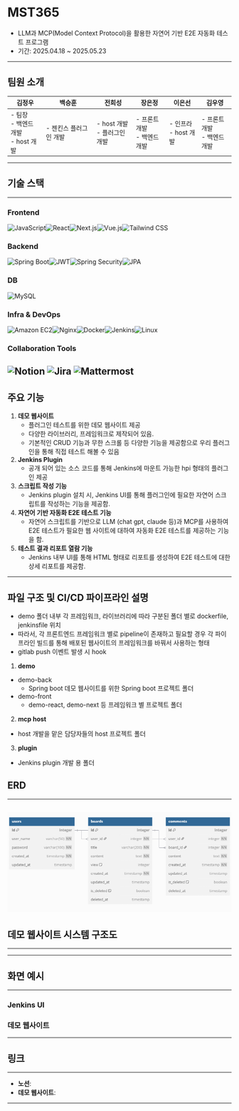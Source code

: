 # MST365

- LLM과 MCP(Model Context Protocol)을 활용한 자연어 기반 E2E 자동화 테스트 프로그램
- 기간: 2025.04.18 ~ 2025.05.23

---

## 팀원 소개

| **김정우**                               | **백승훈**                | **전희성**                     | **장은정**                       | **이은선**                       | **김우영**                     |
| ---------------------------------------- | ------------------------- | ------------------------------ | -------------------------------- | -------------------------------- | ------------------------------ |
| - 팀장<br>- 백엔드 개발<br>- host 개발 | - 젠킨스 플러그인 개발| - host 개발 <br>- 플러그인 개발 | - 프론트 개발<br>- 백엔드 개발 | - 인프라<br>- host 개발 | - 프론트 개발<br>- 백엔드 개발 |

---

## 기술 스택

---

### Frontend
<img src="https://img.shields.io/badge/JavaScript-ES6-F7DF1E?style=for-the-badge&logo=JavaScript&logoColor=white" alt="JavaScript"><img src="https://img.shields.io/badge/React-61DAFB?style=for-the-badge&logo=react&logoColor=black" alt="React"><img src="https://img.shields.io/badge/Next.js-000000?style=for-the-badge&logo=nextdotjs&logoColor=white" alt="Next.js"><img src="https://img.shields.io/badge/Vue.js-4FC08D?style=for-the-badge&logo=vue.js&logoColor=white" alt="Vue.js"><img src="https://img.shields.io/badge/Tailwind_CSS-06B6D4?style=for-the-badge&logo=tailwindcss&logoColor=white" alt="Tailwind CSS">

### Backend
<img src="https://img.shields.io/badge/Spring_Boot-6DB33F?style=for-the-badge&logo=springboot&logoColor=white" alt="Spring Boot"><img src="https://img.shields.io/badge/JWT-000000?style=for-the-badge&logo=JSON%20web%20tokens&logoColor=white" alt="JWT"><img src="https://img.shields.io/badge/Spring_Security-6DB33F?style=for-the-badge&logo=springsecurity&logoColor=white" alt="Spring Security"><img src="https://img.shields.io/badge/JPA-59666C?style=for-the-badge&logo=hibernate&logoColor=white" alt="JPA">

### DB
<img src="https://img.shields.io/badge/MySQL-4479A1?style=for-the-badge&logo=mysql&logoColor=white" alt="MySQL">

### Infra & DevOps
<img src="https://img.shields.io/badge/Amazon_EC2-FF9900?style=for-the-badge&logo=amazonaws&logoColor=white" alt="Amazon EC2"><img src="https://img.shields.io/badge/Nginx-009639?style=for-the-badge&logo=nginx&logoColor=white" alt="Nginx"><img src="https://img.shields.io/badge/Docker-2496ED?style=for-the-badge&logo=docker&logoColor=white" alt="Docker"><img src="https://img.shields.io/badge/Jenkins-D24939?style=for-the-badge&logo=jenkins&logoColor=white" alt="Jenkins"><img src="https://img.shields.io/badge/Linux-FCC624?style=for-the-badge&logo=linux&logoColor=black" alt="Linux">

### Collaboration Tools
<img src="https://img.shields.io/badge/Notion-000000?style=for-the-badge&logo=notion&logoColor=white" alt="Notion"> <img src="https://img.shields.io/badge/Jira-0052CC?style=for-the-badge&logo=jira&logoColor=white" alt="Jira"> <img src="https://img.shields.io/badge/Mattermost-0058CC?style=for-the-badge&logo=mattermost&logoColor=white" alt="Mattermost">
---

## 주요 기능
1. **데모 웹사이트**
    - 플러그인 테스트를 위한 데모 웹사이트 제공
    - 다양한 라이브러리, 프레임워크로 제작되어 있음.
    - 기본적인 CRUD 기능과 무한 스크롤 등 다양한 기능을 제공함으로 우리 플러그인을 통해 직접 테스트 해볼 수 있음
2. **Jenkins Plugin**
    - 공개 되어 있는 소스 코드를 통해 Jenkins에 마운트 가능한 hpi 형태의 플러그인 제공
3. **스크립트 작성 기능**
    - Jenkins plugin 설치 시, Jenkins UI를 통해 플러그인에 필요한 자연어 스크립트를 작성하는 기능을 제공함.
4. **자연어 기반 자동화 E2E 테스트 기능**
    - 자연어 스크립트를 기반으로 LLM (chat gpt, claude 등)과 MCP를 사용하여 E2E 테스트가 필요한 웹 사이트에 대하여 자동화 E2E 테스트를 제공하는 기능을 함.
5. **테스트 결과 리포트 열람 기능**
    - Jenkins 내부 UI를 통해 HTML 형태로  리포트를 생성하여 E2E 테스트에 대한 상세 리포트를 제공함.

---

## 파일 구조 및 CI/CD 파이프라인 설명
- demo 폴더 내부 각 프레임워크, 라이브러리에 따라 구분된 폴더 별로 dockerfile, jenkinsfile 위치
- 따라서, 각 프론트엔드 프레임워크 별로 pipeline이 존재하고 필요할 경우 각 파이프라인 빌드를 통해 배포된 웹사이트의 프레임워크를 바꿔서 사용하는 형태
- gitlab push 이벤트 발생 시 hook

1. **demo**
- demo-back
    - Spring boot 데모 웹사이트를 위한 Spring boot 프로젝트 폴더
- demo-front
    - demo-react, demo-next 등 프레임워크 별 프로젝트 폴더

2. **mcp host**
- host 개발을 맡은 담당자들의 host 프로젝트 폴더
3. **plugin**
- Jenkins plugin 개발 용 폴더

## ERD
---
![mysql_erd.png](mysql_erd.png)
---
## 데모 웹사이트 시스템 구조도
---

---
## 화면 예시
---
### Jenkins UI

### 데모 웹사이트

---
## 링크
---
- **노션**:
- **데모 웹사이트**:
---
